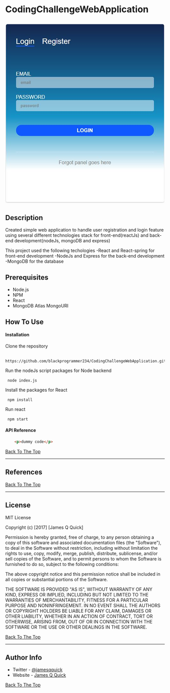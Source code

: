 # CodingChallengeWebApplication

![Project Image](public/images/screenshots/loginpagewebapp.JPG)
---

## Description

Created simple web application to handle user registration and login feature using several different technologies stack for front-end(reactJs) and back-end development(nodeJs, mongoDB and express)

This project used the following techologies
-React and React-spring for front-end development
-NodeJs and Express for the back-end development
-MongoDB for the database

## Prerequisites

- Node.js
- NPM
- React
- MongoDB Atlas MongoURI

## How To Use

#### Installation
Clone the repository

```
 https://github.com/blackprogrammer234/CodingChallengeWebApplication.git
```
Run the nodeJs script packages for Node backend

```
 node index.js
```

Install the packages for React

```
 npm install
```

Run react

```
 npm start
```


#### API Reference

```html
    <p>dummy code</p>
```
[Back To The Top](#read-me-template)

---

## References
[Back To The Top](#read-me-template)

---

## License

MIT License

Copyright (c) [2017] [James Q Quick]

Permission is hereby granted, free of charge, to any person obtaining a copy
of this software and associated documentation files (the "Software"), to deal
in the Software without restriction, including without limitation the rights
to use, copy, modify, merge, publish, distribute, sublicense, and/or sell
copies of the Software, and to permit persons to whom the Software is
furnished to do so, subject to the following conditions:

The above copyright notice and this permission notice shall be included in all
copies or substantial portions of the Software.

THE SOFTWARE IS PROVIDED "AS IS", WITHOUT WARRANTY OF ANY KIND, EXPRESS OR
IMPLIED, INCLUDING BUT NOT LIMITED TO THE WARRANTIES OF MERCHANTABILITY,
FITNESS FOR A PARTICULAR PURPOSE AND NONINFRINGEMENT. IN NO EVENT SHALL THE
AUTHORS OR COPYRIGHT HOLDERS BE LIABLE FOR ANY CLAIM, DAMAGES OR OTHER
LIABILITY, WHETHER IN AN ACTION OF CONTRACT, TORT OR OTHERWISE, ARISING FROM,
OUT OF OR IN CONNECTION WITH THE SOFTWARE OR THE USE OR OTHER DEALINGS IN THE
SOFTWARE.

[Back To The Top](#read-me-template)

---

## Author Info

- Twitter - [@jamesqquick](https://twitter.com/jamesqquick)
- Website - [James Q Quick](https://jamesqquick.com)

[Back To The Top](#read-me-template)
